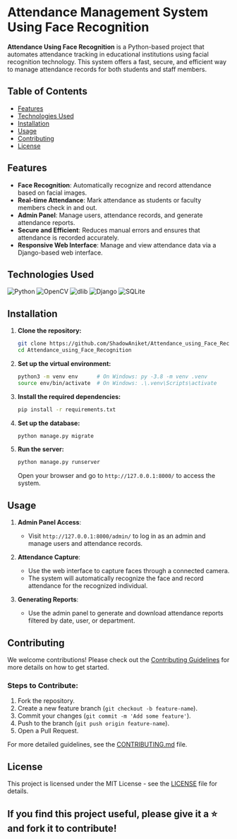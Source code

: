 # Attendance Management System Using Face Recognition

**Attendance Using Face Recognition** is a Python-based project that automates attendance tracking in educational institutions using facial recognition technology. This system offers a fast, secure, and efficient way to manage attendance records for both students and staff members.

## Table of Contents
- [Features](#features)
- [Technologies Used](#technologies-used)
- [Installation](#installation)
- [Usage](#usage)
- [Contributing](#contributing)
- [License](#license)

## Features
- **Face Recognition**: Automatically recognize and record attendance based on facial images.
- **Real-time Attendance**: Mark attendance as students or faculty members check in and out.
- **Admin Panel**: Manage users, attendance records, and generate attendance reports.
- **Secure and Efficient**: Reduces manual errors and ensures that attendance is recorded accurately.
- **Responsive Web Interface**: Manage and view attendance data via a Django-based web interface.

## Technologies Used

![Python](https://img.shields.io/badge/Python-3.8-blue?style=for-the-badge&logo=python)
![OpenCV](https://img.shields.io/badge/OpenCV-4.x-green?style=for-the-badge&logo=opencv)
![dlib](https://img.shields.io/badge/dlib-Face%20Recognition-orange?style=for-the-badge)
![Django](https://img.shields.io/badge/Django-3.x-green?style=for-the-badge&logo=django)
![SQLite](https://img.shields.io/badge/SQLite-3-lightgrey?style=for-the-badge&logo=sqlite)


## Installation

1. **Clone the repository:**
   ```bash
   git clone https://github.com/ShadowAniket/Attendance_using_Face_Recognition.git
   cd Attendance_using_Face_Recognition
   ```

2. **Set up the virtual environment:**
   ```bash
   python3 -m venv env      # On Windows: py -3.8 -m venv .venv
   source env/bin/activate  # On Windows: .\.venv\Scripts\activate
   ```

3. **Install the required dependencies:**
   ```bash
   pip install -r requirements.txt
   ```

4. **Set up the database:**
   ```bash
   python manage.py migrate
   ```

5. **Run the server:**
   ```bash
   python manage.py runserver
   ```
   Open your browser and go to `http://127.0.0.1:8000/` to access the system.

## Usage

1. **Admin Panel Access**:
   - Visit `http://127.0.0.1:8000/admin/` to log in as an admin and manage users and attendance records.
   
2. **Attendance Capture**:
   - Use the web interface to capture faces through a connected camera.
   - The system will automatically recognize the face and record attendance for the recognized individual.

3. **Generating Reports**:
   - Use the admin panel to generate and download attendance reports filtered by date, user, or department.

## Contributing

We welcome contributions! Please check out the [Contributing Guidelines](CONTRIBUTING.md) for more details on how to get started.

### Steps to Contribute:
1. Fork the repository.
2. Create a new feature branch (`git checkout -b feature-name`).
3. Commit your changes (`git commit -m 'Add some feature'`).
4. Push to the branch (`git push origin feature-name`).
5. Open a Pull Request.

For more detailed guidelines, see the [CONTRIBUTING.md](CONTRIBUTING.md) file.

## License

This project is licensed under the MIT License - see the [LICENSE](LICENSE) file for details.

If you find this project useful, please give it a ⭐ and fork it to contribute!
---

